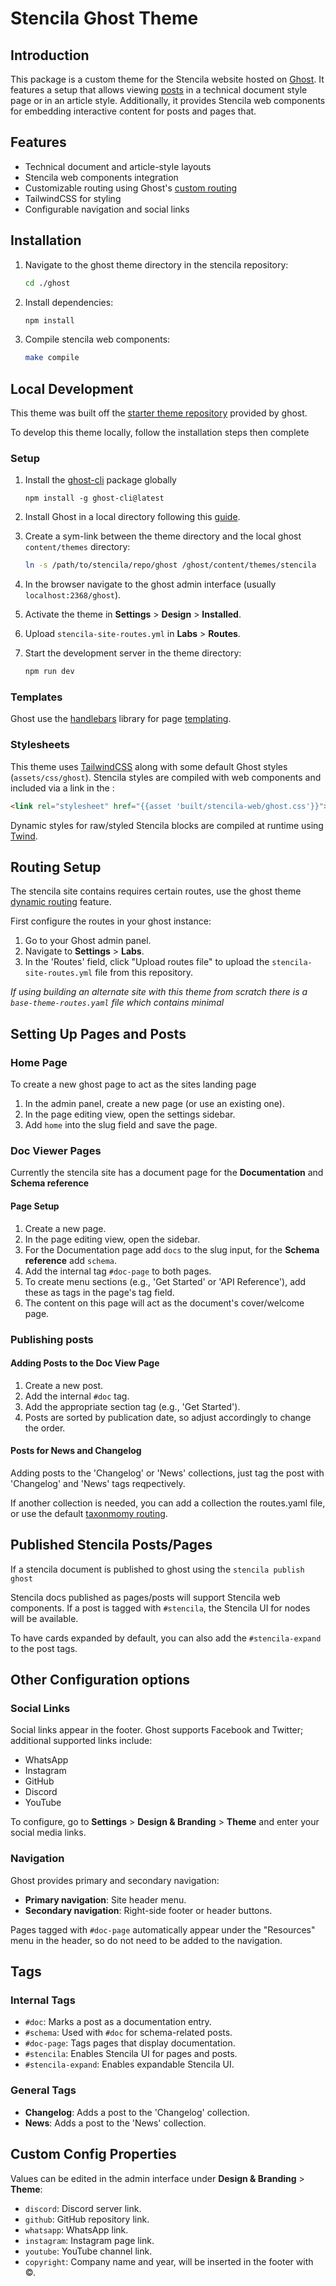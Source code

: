 # Stencila Ghost Theme

## Introduction

This package is a custom theme for the Stencila website hosted on [Ghost](https://ghost.org/). It features a setup that allows viewing [posts](https://ghost.org/help/posts/) in a technical document style page or in an article style. Additionally, it provides Stencila web components for embedding interactive content for posts and pages that.

## Features

- Technical document and article-style layouts
- Stencila web components integration
- Customizable routing using Ghost's [custom routing](https://ghost.org/docs/themes/routing/)
- TailwindCSS for styling
- Configurable navigation and social links

## Installation

1. Navigate to the ghost theme directory in the stencila repository:
    ```sh
    cd ./ghost
    ```
2. Install dependencies:
    ```sh
    npm install
    ```
3. Compile stencila web components:
    ```sh
    make compile
    ```

## Local Development

This theme was built off the [starter theme repository](https://github.com/TryGhost/Starter) provided by ghost.

To develop this theme locally, follow the installation steps then complete 

### Setup

1. Install the [ghost-cli](https://ghost.org/docs/ghost-cli/) package globally

    ```
    npm install -g ghost-cli@latest
    ```

2. Install Ghost in a local directory following this [guide](https://ghost.org/docs/ghost-cli/).
  
3. Create a sym-link between the theme directory and the local ghost `content/themes` directory:

   ```sh
   ln -s /path/to/stencila/repo/ghost /ghost/content/themes/stencila
   ```

4. In the browser navigate to the ghost admin interface (usually `localhost:2368/ghost`).
5. Activate the theme in **Settings** > **Design** > **Installed**.
6. Upload `stencila-site-routes.yml` in **Labs** > **Routes**.
7. Start the development server in the theme directory:

   ```sh
   npm run dev
   ```

### Templates

Ghost use the [handlebars](https://handlebarsjs.com/) library for page [templating](https://ghost.org/docs/themes/structure/#templates).

### Stylesheets

This theme uses [TailwindCSS](https://tailwindcss.com/) along with some default Ghost styles (`assets/css/ghost`). Stencila styles are compiled with web components and included via a link in the <head>:
```html
<link rel="stylesheet" href="{{asset 'built/stencila-web/ghost.css'}}">
```

Dynamic styles for raw/styled Stencila blocks are compiled at runtime using [Twind](https://twind.dev/).


## Routing Setup

The stencila site contains requires certain routes, use the ghost theme [dynamic routing](https://ghost.org/docs/themes/routing/) feature.

First configure the routes in your ghost instance:
1. Go to your Ghost admin panel.
2. Navigate to **Settings** > **Labs**.
3. In the 'Routes' field, click "Upload routes file" to upload the `stencila-site-routes.yml` file from this repository.

*If using building an alternate site with this theme from scratch there is a `base-theme-routes.yaml` file which contains minimal*

## Setting Up Pages and Posts

### Home Page

To create a new ghost page to act as the sites landing page

1. In the admin panel, create a new page (or use an existing one).
2. In the page editing view, open the settings sidebar.
3. Add `home` into the slug field and save the page.

### Doc Viewer Pages

Currently the stencila site has a document page for the **Documentation** and **Schema reference**

#### Page Setup

1. Create a new page.
2. In the page editing view, open the sidebar.
3. For the Documentation page add `docs` to the slug input, for the **Schema reference** add `schema`.
4. Add the internal tag `#doc-page` to both pages. 
5. To create menu sections (e.g., 'Get Started' or 'API Reference'), add these as tags in the page's tag field.
6. The content on this page will act as the document's cover/welcome page.


### Publishing posts

#### Adding Posts to the Doc View Page

1. Create a new post.
2. Add the internal `#doc` tag.
3. Add the appropriate section tag (e.g., 'Get Started').
4. Posts are sorted by publication date, so adjust accordingly to change the order.

#### Posts for News and Changelog

Adding posts to the 'Changelog' or 'News' collections, just tag the post with 'Changelog' and 'News' tags reqpectively.


If another collection is needed, you can add a collection the routes.yaml file, or use the default [taxonmomy routing](https://ghost.org/docs/themes/routing/#taxonomies).


## Published Stencila Posts/Pages

If a stencila document is published to ghost using the `stencila publish ghost`

Stencila docs published as pages/posts will support Stencila web components. If a post is tagged with `#stencila`, the Stencila UI for nodes will be available.

To have cards expanded by default, you can also add the `#stencila-expand` to the post tags.


## Other Configuration options

### Social Links

Social links appear in the footer. Ghost supports Facebook and Twitter; additional supported links include:
- WhatsApp
- Instagram
- GitHub
- Discord
- YouTube

To configure, go to **Settings** > **Design & Branding** > **Theme** and enter your social media links.

### Navigation

Ghost provides primary and secondary navigation:
- **Primary navigation**: Site header menu.
- **Secondary navigation**: Right-side footer or header buttons.

Pages tagged with `#doc-page` automatically appear under the "Resources" menu in the header, so do not need to be added to the navigation.


## Tags

### Internal Tags

- `#doc`: Marks a post as a documentation entry.
- `#schema`: Used with `#doc` for schema-related posts.
- `#doc-page`: Tags pages that display documentation.
- `#stencila`: Enables Stencila UI for pages and posts.
- `#stencila-expand`: Enables expandable Stencila UI.

### General Tags

- **Changelog**: Adds a post to the 'Changelog' collection.
- **News**: Adds a post to the 'News' collection.

## Custom Config Properties

Values can be edited in the admin interface under **Design & Branding** > **Theme**:
- `discord`: Discord server link.
- `github`: GitHub repository link.
- `whatsapp`: WhatsApp link.
- `instagram`: Instagram page link.
- `youtube`: YouTube channel link.
- `copyright`: Company name and year, will be inserted in the footer with &copy;.

